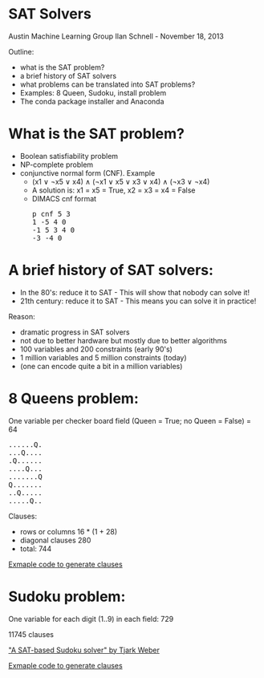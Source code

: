 SAT Solvers
===========

Austin Machine Learning Group
Ilan Schnell - November 18, 2013

Outline:
  * what is the SAT problem?
  * a brief history of SAT solvers
  * what problems can be translated into SAT problems?
  * Examples: 8 Queen, Sudoku, install problem
  * The conda package installer and Anaconda


What is the SAT problem?
========================

  * Boolean satisfiability problem
  * NP-complete problem
  * conjunctive normal form (CNF).  Example
      * (x1 ∨ ¬x5 ∨ x4) ∧ (¬x1 ∨ x5 ∨ x3 ∨ x4) ∧ (¬x3 ∨ ¬x4)
      * A solution is: x1 = x5 = True, x2 = x3 = x4 = False
      * DIMACS cnf format
        <pre>p cnf 5 3
        1 -5 4 0
        -1 5 3 4 0
        -3 -4 0</pre>


A brief history of SAT solvers:
===============================

  * In the 80's: reduce it to SAT - This will show that nobody can solve it!
  * 21th century: reduce it to SAT - This means you can solve it in practice!

Reason:
  * dramatic progress in SAT solvers
  * not due to better hardware but mostly due to better algorithms
  * 100 variables and 200 constraints (early 90's)
  * 1 million variables and 5 million constraints (today)
  * (one can encode quite a bit in a million variables)


8 Queens problem:
=================

One variable per checker board field (Queen = True; no Queen = False) = 64
<pre>
......Q.
...Q....
.Q......
....Q...
.......Q
Q.......
..Q.....
.....Q..
</pre>
Clauses:
  * rows or columns 16 * (1 + 28)
  * diagonal clauses 280
  * total: 744

<a href="https://github.com/ContinuumIO/pycosat/blob/master/examples/8queens.py">Exmaple code to generate clauses</a>


Sudoku problem:
===============

One variable for each digit (1..9) in each field: 729

11745 clauses

<a href="https://www.lri.fr/~conchon/mpri/weber.pdf">
"A SAT-based Sudoku solver" by Tjark Weber</a>

<a href="https://github.com/ContinuumIO/pycosat/blob/master/examples/sudoku.py">Exmaple code to generate clauses</a>
